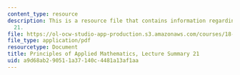 ```yaml
---
content_type: resource
description: This is a resource file that contains information regarding lecture summary
  21.
file: https://ol-ocw-studio-app-production.s3.amazonaws.com/courses/18-311-principles-of-applied-mathematics-spring-2014/a9d68ab290511a37140c4481a13af1aa_MIT18_311S14_Lecture21.pdf
file_type: application/pdf
resourcetype: Document
title: Principles of Applied Mathematics, Lecture Summary 21
uid: a9d68ab2-9051-1a37-140c-4481a13af1aa
---
```

